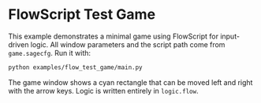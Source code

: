 # FlowScript Test Game

This example demonstrates a minimal game using FlowScript for input-driven logic.
All window parameters and the script path come from ``game.sagecfg``.
Run it with:

```bash
python examples/flow_test_game/main.py
```

The game window shows a cyan rectangle that can be moved left and right with the arrow keys. Logic is written entirely in `logic.flow`.

